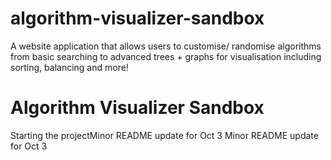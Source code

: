 # algorithm-visualizer-sandbox
A website application that allows users to customise/ randomise algorithms from basic searching to advanced trees + graphs for visualisation including sorting, balancing and more!
# Algorithm Visualizer Sandbox
Starting the projectMinor README update for Oct 3
Minor README update for Oct 3
